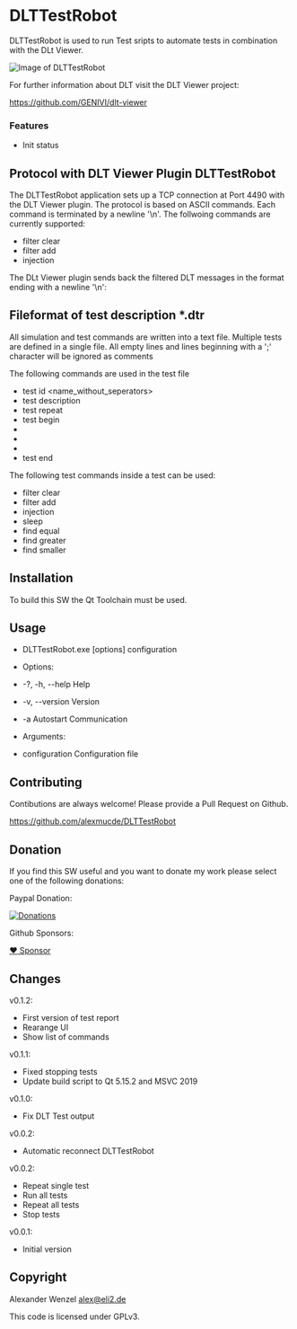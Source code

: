 # DLTTestRobot

DLTTestRobot is used to run Test sripts to automate tests in combination with the DLt Viewer.

![Image of DLTTestRobot](https://github.com/alexmucde/DLTTestRobot/blob/main/doc/images/DLTTestRobot.jpg)

For further information about DLT visit the DLT Viewer project:

https://github.com/GENIVI/dlt-viewer

### Features

* Init status

## Protocol with DLT Viewer Plugin DLTTestRobot

The DLTTestRobot application sets up a TCP connection at Port 4490 with the DLT Viewer plugin.
The protocol is based on ASCII commands. Each command is terminated by a newline '\n'.
The follwoing commands are currently supported:

* filter clear
* filter add <ecuId> <appId> <ctxId>
* injection <ecuId> <command>

The DLt Viewer plugin sends back the filtered DLT messages in the format ending with a newline '\n':

<ecuId> <appId> <ctxId> <decoded payload>

## Fileformat of test description *.dtr

All simulation and test commands are written into a text file.
Multiple tests are defined in a single file.
All empty lines and lines beginning with a ';' character will be ignored as comments

The following commands are used in the test file 

* test id <name_without_seperators>
* test description <extended description>
* test repeat <number>
* test begin
* <test command1>
* <test command2>
* <test commandx>
* test end

The following test commands inside a test can be used:

* filter clear
* filter add <ecuId> <appId> <ctxId>
* injection <ecuId> <command>
* sleep <time in ms>
* find equal <time in ms> <ecuId> <appId> <ctxId> <find text>
* find greater <time in ms> <ecuId> <appId> <ctxId> <valueId> <value>
* find smaller <time in ms> <ecuId> <appId> <ctxId> <valueId> <value>

## Installation

To build this SW the Qt Toolchain must be used.

## Usage

* DLTTestRobot.exe [options] configuration

* Options:
*  -?, -h, --help          Help
*  -v, --version           Version
*  -a                      Autostart Communication

* Arguments:
*  configuration           Configuration file

## Contributing

Contibutions are always welcome! Please provide a Pull Request on Github.

https://github.com/alexmucde/DLTTestRobot

## Donation

If you find this SW useful and you want to donate my work please select one of the following donations:

Paypal Donation:

[![Donations](https://www.paypalobjects.com/en_US/DK/i/btn/btn_donateCC_LG.gif)](https://www.paypal.com/donate?hosted_button_id=YBWSNXYWJJP2Q)

Github Sponsors:

[:heart: Sponsor](https://github.com/sponsors/alexmucde)

## Changes

v0.1.2:

* First version of test report
* Rearange UI
* Show list of commands

v0.1.1:

* Fixed stopping tests
* Update build script to Qt 5.15.2 and MSVC 2019

v0.1.0:

* Fix DLT Test output

v0.0.2:

* Automatic reconnect DLTTestRobot

v0.0.2:

* Repeat single test
* Run all tests
* Repeat all tests
* Stop tests

v0.0.1:

* Initial version

## Copyright

Alexander Wenzel <alex@eli2.de>

This code is licensed under GPLv3.
